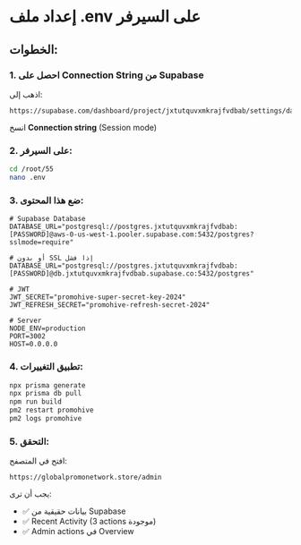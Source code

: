 # إعداد ملف .env على السيرفر

## الخطوات:

### 1. احصل على Connection String من Supabase

اذهب إلى:
```
https://supabase.com/dashboard/project/jxtutquvxmkrajfvdbab/settings/database
```

انسخ **Connection string** (Session mode)

### 2. على السيرفر:

```bash
cd /root/55
nano .env
```

### 3. ضع هذا المحتوى:

```
# Supabase Database
DATABASE_URL="postgresql://postgres.jxtutquvxmkrajfvdbab:[PASSWORD]@aws-0-us-west-1.pooler.supabase.com:5432/postgres?sslmode=require"

# أو بدون SSL إذا فشل
DATABASE_URL="postgresql://postgres.jxtutquvxmkrajfvdbab:[PASSWORD]@db.jxtutquvxmkrajfvdbab.supabase.co:5432/postgres"

# JWT
JWT_SECRET="promohive-super-secret-key-2024"
JWT_REFRESH_SECRET="promohive-refresh-secret-2024"

# Server
NODE_ENV=production
PORT=3002
HOST=0.0.0.0
```

### 4. تطبيق التغييرات:

```bash
npx prisma generate
npx prisma db pull
npm run build
pm2 restart promohive
pm2 logs promohive
```

### 5. التحقق:

افتح في المتصفح:
```
https://globalpromonetwork.store/admin
```

يجب أن ترى:
- ✅ بيانات حقيقية من Supabase
- ✅ Recent Activity (3 actions موجودة)
- ✅ Admin actions في Overview

